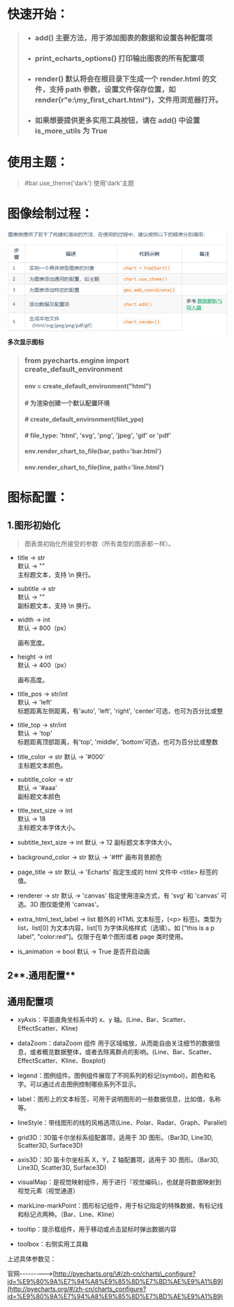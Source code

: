 # 快速开始：

> * ### add\(\) 主要方法，用于添加图表的数据和设置各种配置项
> * ### print\_echarts\_options\(\) 打印输出图表的所有配置项
> * ### render\(\) 默认将会在根目录下生成一个 render.html 的文件，支持 path 参数，设置文件保存位置，如 render\(r"e:\my\_first\_chart.html"\)，文件用浏览器打开。
> * ### 如果想要提供更多实用工具按钮，请在 add\(\) 中设置 is\_more\_utils 为 True

# 使用主题：

> \#bar.use\_theme\('dark'\) 使用‘dark’主题

# 图像绘制过程：

#### ![](/assets/QQ图片20190329232704.png)多次显示图标

> ### from pyecharts.engine import create\_default\_environment
>
> #### env = create\_default\_environment\("html"\)
>
> #### \# 为渲染创建一个默认配置环境
>
> #### \# create\_default\_environment\(filet\_ype\)
>
> #### \# file\_type: 'html', 'svg', 'png', 'jpeg', 'gif' or 'pdf'
>
> #### env.render\_chart\_to\_file\(bar, path='bar.html'\)
>
> #### env.render\_chart\_to\_file\(line, path='line.html'\)

# 图标配置：

## 1.图形初始化

> 图表类初始化所接受的参数（所有类型的图表都一样）。

* title -&gt; str  
      默认 -&gt; ""  
       主标题文本，支持 \n 换行。

* subtitle -&gt; str  
      默认 -&gt; ""  
    副标题文本，支持 \n 换行。

* width -&gt; int  
    默认 -&gt; 800（px）

  画布宽度。

* height -&gt; int  
   默认 -&gt; 400（px）

  画布高度。

* title\_pos -&gt; str/int  
     默认 -&gt; 'left'  
   标题距离左侧距离，有'auto', 'left', 'right', 'center'可选，也可为百分比或整

* title\_top -&gt; str/int  
  默认 -&gt; 'top'  
    标题距离顶部距离，有'top', 'middle', 'bottom'可选，也可为百分比或整数

* title\_color -&gt; str   默认 -&gt; '\#000'  
    主标题文本颜色。

* subtitle\_color -&gt; str  
     默认 -&gt; '\#aaa'  
   副标题文本颜色

* title\_text\_size -&gt; int  
     默认 -&gt; 18  
     主标题文本字体大小。

* subtitle\_text\_size -&gt; int
     默认 -&gt; 12
    副标题文本字体大小。
* background\_color -&gt; str
     默认 -&gt; '\#fff'
    画布背景颜色
* page\_title -&gt; str
    默认 -&gt; 'Echarts'
    指定生成的 html 文件中 &lt;title&gt; 标签的值。
* renderer -&gt; str
    默认 -&gt; 'canvas'
    指定使用渲染方式，有 'svg' 和 'canvas' 可选。3D 图仅能使用 'canvas'。
* extra\_html\_text\_label -&gt; list
  额外的 HTML 文本标签，\(&lt;p&gt; 标签\)。类型为 list，list\[0\] 为文本内容，list\[1\] 为字体风格样式（选填）。如 \["this is a p label", "color:red"\]。仅限于在单个图形或者 page 类时使用。
* is\_animation -&gt; bool
     默认 -&gt; True
    是否开启动画

## 2**.通用配置**

## 通用**配置项**

* xyAxis：平面直角坐标系中的 x、y 轴。\(Line、Bar、Scatter、EffectScatter、Kline\)

* dataZoom：dataZoom 组件 用于区域缩放，从而能自由关注细节的数据信息，或者概览数据整体，或者去除离群点的影响。\(Line、Bar、Scatter、EffectScatter、Kline、Boxplot\)

* legend：图例组件。图例组件展现了不同系列的标记\(symbol\)，颜色和名字。可以通过点击图例控制哪些系列不显示。

* label：图形上的文本标签，可用于说明图形的一些数据信息，比如值，名称等。

* lineStyle：带线图形的线的风格选项\(Line、Polar、Radar、Graph、Parallel\)

* grid3D：3D笛卡尔坐标系组配置项，适用于 3D 图形。（Bar3D, Line3D, Scatter3D, Surface3D\)

* axis3D：3D 笛卡尔坐标系 X，Y，Z 轴配置项，适用于 3D 图形。（Bar3D, Line3D, Scatter3D, Surface3D\)

* visualMap：是视觉映射组件，用于进行『视觉编码』，也就是将数据映射到视觉元素（视觉通道）

* markLine-markPoint：图形标记组件，用于标记指定的特殊数据，有标记线和标记点两种。（Bar、Line、Kline）

* tooltip：提示框组件，用于移动或点击鼠标时弹出数据内容

* toolbox：右侧实用工具箱

上述具体参数见：

官网---------&gt;[http://pyecharts.org/\#/zh-cn/charts\_configure?id=%E9%80%9A%E7%94%A8%E9%85%8D%E7%BD%AE%E9%A1%B9](http://pyecharts.org/#/zh-cn/charts_configure?id=%E9%80%9A%E7%94%A8%E9%85%8D%E7%BD%AE%E9%A1%B9)



